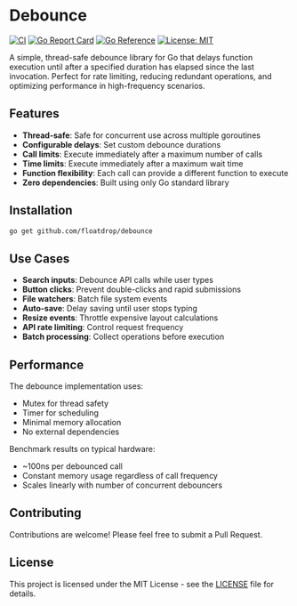 # Debounce

[![CI](https://github.com/floatdrop/debounce/actions/workflows/ci.yaml/badge.svg)](https://github.com/floatdrop/debounce/actions/workflows/ci.yaml)
[![Go Report Card](https://goreportcard.com/badge/github.com/floatdrop/debounce)](https://goreportcard.com/report/github.com/floatdrop/debounce)
[![Go Reference](https://pkg.go.dev/badge/github.com/floatdrop/debounce.svg)](https://pkg.go.dev/github.com/floatdrop/debounce)
[![License: MIT](https://img.shields.io/badge/License-MIT-yellow.svg)](https://opensource.org/licenses/MIT)

A simple, thread-safe debounce library for Go that delays function execution until after a specified duration has elapsed since the last invocation. Perfect for rate limiting, reducing redundant operations, and optimizing performance in high-frequency scenarios.

## Features

- **Thread-safe**: Safe for concurrent use across multiple goroutines
- **Configurable delays**: Set custom debounce durations
- **Call limits**: Execute immediately after a maximum number of calls
- **Time limits**: Execute immediately after a maximum wait time
- **Function flexibility**: Each call can provide a different function to execute
- **Zero dependencies**: Built using only Go standard library

## Installation

```bash
go get github.com/floatdrop/debounce
```

## Use Cases

- **Search inputs**: Debounce API calls while user types
- **Button clicks**: Prevent double-clicks and rapid submissions
- **File watchers**: Batch file system events
- **Auto-save**: Delay saving until user stops typing
- **Resize events**: Throttle expensive layout calculations
- **API rate limiting**: Control request frequency
- **Batch processing**: Collect operations before execution

## Performance

The debounce implementation uses:
- Mutex for thread safety
- Timer for scheduling
- Minimal memory allocation
- No external dependencies

Benchmark results on typical hardware:
- ~100ns per debounced call
- Constant memory usage regardless of call frequency
- Scales linearly with number of concurrent debouncers

## Contributing

Contributions are welcome! Please feel free to submit a Pull Request.

## License

This project is licensed under the MIT License - see the [LICENSE](LICENSE) file for details.
